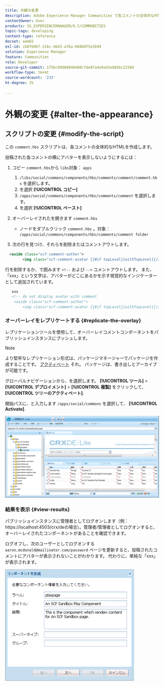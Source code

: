 ```yaml
---
title: 外観の変更
description: Adobe Experience Manager Communities で各コメントの全体的なHTMLを作成する comment.hbs スクリプトの編集方法について説明します。
contentOwner: User
products: SG_EXPERIENCEMANAGER/6.5/COMMUNITIES
topic-tags: developing
content-type: reference
docset: aem65
exl-id: cb8f6967-216c-46d3-a7ba-068b0f5e3b94
solution: Experience Manager
feature: Communities
role: Developer
source-git-commit: 1f56c99980846400cfde8fa4e9a55e885bc2258d
workflow-type: tm+mt
source-wordcount: '233'
ht-degree: 3%

---
```


# 外観の変更 {#alter-the-appearance}

## スクリプトの変更 {#modify-the-script}

この `comment.hbs` スクリプトは、各コメントの全体的なHTMLを作成します。

投稿された各コメントの横にアバターを表示しないようにするには：

1. コピー `comment.hbs`から `libs`対象： `apps`

   1. `/libs/social/commons/components/hbs/comments/comment/comment.hbs` を選択します。
   1. を選択 **[!UICONTROL コピー]**
   1. `/apps/social/commons/components/hbs/comments/comment` を選択します。
   1. を選択 **[!UICONTROL ペースト]**

1. オーバーレイされたを開きます `comment.hbs`

   * ノードをダブルクリック `comment.hbs` 。対象： `/apps/social/commons/components/hbs/comments/comment folder`

1. 次の行を見つけ、それらを削除またはコメントアウトします。

```xml
  <aside class="scf-comment-author">
        <img class="scf-comment-avatar {{#if topLevel}}withTopLevel{{/if}}" src="{{author.avatarUrl}}"></img>
```

行を削除するか、で囲みます `<!--` および `-->` コメントアウトします。 また、「xxx」という文字は、アバターがどこにあるかを示す視覚的なインジケーターとして追加されています。

```xml
   xxx
   <!-- do not display avatar with comment
    <aside class="scf-comment-author">
        <img class="scf-comment-avatar {{#if topLevel}}withTopLevel{{/if}}" src="{{author.avatarUrl}}"></img>
```

### オーバーレイをレプリケートする {#replicate-the-overlay}

レプリケーションツールを使用して、オーバーレイコメントコンポーネントをパブリッシュインスタンスにプッシュします。

>[!NOTE]
>
>より堅牢なレプリケーション形式は、パッケージマネージャーでパッケージを作成することです。 [アクティベート](/help/sites-administering/package-manager.md#replicating-packages) それ。 パッケージは、書き出しとアーカイブが可能です。

グローバルナビゲーションから、を選択します。 **[!UICONTROL ツール]** > **[!UICONTROL デプロイメント]** > **[!UICONTROL 複製]** をクリックして、 **[!UICONTROL ツリーのアクティベート]**.

開始パスに、と入力します `/apps/social/commons` を選択して、 **[!UICONTROL Activate]**.

![verify-content-template](assets/verify-content-template.png)

### 結果を表示 {#view-results}

パブリッシュインスタンスに管理者としてログオンします（例：https://localhost:4503/crx/deの場合）。管理者/管理者としてログオンすると、オーバーレイされたコンポーネントがあることを確認できます。

ログオフし、次のユーザーとしてログオンする `aaron.mcdonald@mailinator.com/password` ページを更新すると、投稿されたコメントにアバターが表示されないことがわかります。 代わりに、単純な「xxx」が表示されます。

![create-template-component](assets/create-template-component.png)
